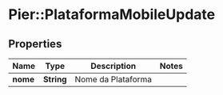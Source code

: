 # Pier::PlataformaMobileUpdate

## Properties
Name | Type | Description | Notes
------------ | ------------- | ------------- | -------------
**nome** | **String** | Nome da Plataforma | 



